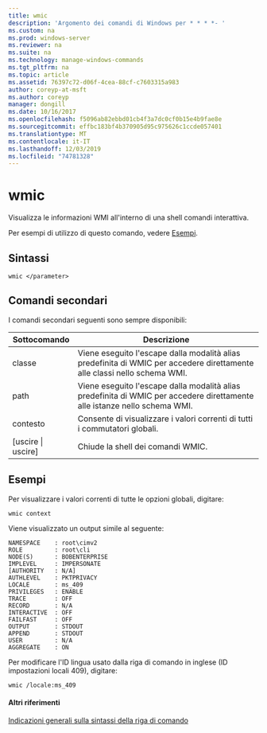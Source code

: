 ```yaml
---
title: wmic
description: 'Argomento dei comandi di Windows per * * * *- '
ms.custom: na
ms.prod: windows-server
ms.reviewer: na
ms.suite: na
ms.technology: manage-windows-commands
ms.tgt_pltfrm: na
ms.topic: article
ms.assetid: 76397c72-d06f-4cea-88cf-c7603315a983
author: coreyp-at-msft
ms.author: coreyp
manager: dongill
ms.date: 10/16/2017
ms.openlocfilehash: f5096ab82ebbd01cb4f3a7dc0cf0b15e4b9fae8e
ms.sourcegitcommit: effbc183bf4b370905d95c975626c1ccde057401
ms.translationtype: MT
ms.contentlocale: it-IT
ms.lasthandoff: 12/03/2019
ms.locfileid: "74781328"
---
```

# <a name="wmic"></a>wmic



Visualizza le informazioni WMI all'interno di una shell comandi interattiva.

Per esempi di utilizzo di questo comando, vedere [Esempi](#BKMK_examples).

## <a name="syntax"></a>Sintassi

```
wmic </parameter>
```

## <a name="sub-commands"></a>Comandi secondari

I comandi secondari seguenti sono sempre disponibili:

|Sottocomando|Descrizione|
|-----------|-----------|
|classe|Viene eseguito l'escape dalla modalità alias predefinita di WMIC per accedere direttamente alle classi nello schema WMI.|
|path|Viene eseguito l'escape dalla modalità alias predefinita di WMIC per accedere direttamente alle istanze nello schema WMI.|
|contesto|Consente di visualizzare i valori correnti di tutti i commutatori globali.|
|[uscire \| uscire]|Chiude la shell dei comandi WMIC.|

## <a name="BKMK_examples"></a>Esempi

Per visualizzare i valori correnti di tutte le opzioni globali, digitare:
```
wmic context
```
Viene visualizzato un output simile al seguente:
```
NAMESPACE    : root\cimv2
ROLE         : root\cli
NODE(S)      : BOBENTERPRISE
IMPLEVEL     : IMPERSONATE
[AUTHORITY   : N/A]
AUTHLEVEL    : PKTPRIVACY
LOCALE       : ms_409
PRIVILEGES   : ENABLE
TRACE        : OFF
RECORD       : N/A
INTERACTIVE  : OFF
FAILFAST     : OFF
OUTPUT       : STDOUT
APPEND       : STDOUT
USER         : N/A
AGGREGATE    : ON
```
Per modificare l'ID lingua usato dalla riga di comando in inglese (ID impostazioni locali 409), digitare:
```
wmic /locale:ms_409
```

#### <a name="additional-references"></a>Altri riferimenti

[Indicazioni generali sulla sintassi della riga di comando](command-line-syntax-key.md)
